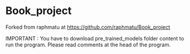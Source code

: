 # Book_project

Forked from raphmatu at https://github.com/raphmatu/Book_project

IMPORTANT : You have to download pre_trained_models folder content to run the program. Please read comments at the head of the program.

